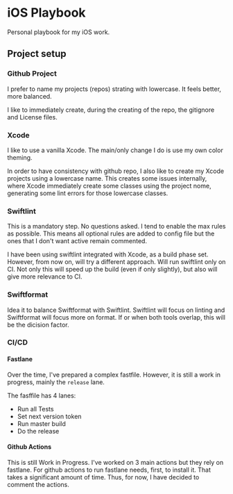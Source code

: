 # iOS Playbook

Personal playbook for my iOS work.

## Project setup

### Github Project

I prefer to name my projects (repos) strating with lowercase. It feels better, more balanced.

I like to immediately create, during the creating of the repo, the gitignore and License files.

### Xcode

I like to use a vanilla Xcode. The main/only change I do is use my own color theming.

In order to have consistency with github repo, I also like to create my Xcode projects using a lowercase name. This creates some issues internally, where Xcode immediately create some classes using the project nome, generating some lint errors for those lowercase classes.

### Swiftlint

This is a mandatory step. No questions asked. I tend to enable the max rules as possible. This means all optional rules are added to config file but the ones that I don't want active remain commented.

I have been using swiftlint integrated with Xcode, as a build phase set. However, from now on, will try a different approach. Will run swiftlint only on CI. Not only this will speed up the build (even if only slightly), but also will give more relevance to CI.

### Swiftformat

Idea it to balance Swiftformat with Swiftlint. Swiftlint will focus on linting and Swiftformat will focus more on format. If or when both tools overlap, this will be the dicision factor.

### CI/CD



#### Fastlane

Over the time, I've prepared a complex fastfile. However, it is still a work in progress, mainly the `release` lane.

The fasffile has 4 lanes:

- Run all Tests
- Set next version token
- Run master build
- Do the release

#### Github Actions

This is still Work in Progress. I've worked on 3 main actions but they rely on fastlane. For github actions to run fastlane needs, first, to install it. That takes a significant amount of time. Thus, for now, I have decided to comment the actions.
